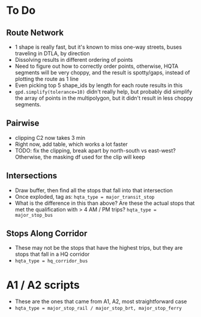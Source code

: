 # To Do

## Route Network
* 1 shape is really fast, but it's known to miss one-way streets, buses traveling in DTLA, by direction
* Dissolving results in different ordering of points
* Need to figure out how to correctly order points, otherwise, HQTA segments will be very choppy, and the result is spotty/gaps, instead of plotting the route as 1 line
* Even picking top 5 shape_ids by length for each route results in this
* `gpd.simplify(tolerance=10)` didn't really help, but probably did simplify the array of points in the multipolygon, but it didn't result in less choppy segments.

## Pairwise
* clipping C2 now takes 3 min
* Right now, add table, which works a lot faster
* TODO: fix the clipping, break apart by north-south vs east-west? Otherwise, the masking df used for the clip will keep 

## Intersections
* Draw buffer, then find all the stops that fall into that intersection
* Once exploded, tag as: `hqta_type = major_transit_stop`
* What is the difference in this than above? Are these the actual stops that met the qualification with > 4 AM / PM trips? `hqta_type = major_stop_bus`

## Stops Along Corridor
* These may not be the stops that have the highest trips, but they are stops that fall in a HQ corridor
* `hqta_type = hq_corridor_bus`


# A1 / A2 scripts
* These are the ones that came from A1, A2, most straightforward case
* `hqta_type = major_stop_rail / major_stop_brt, major_stop_ferry`